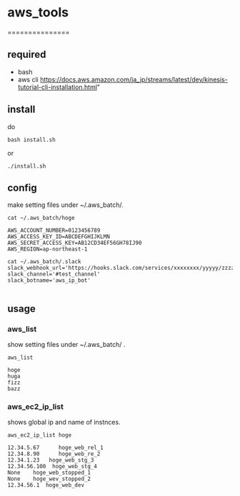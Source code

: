 # aws_tools
===============
## required
* bash
* aws cli https://docs.aws.amazon.com/ja_jp/streams/latest/dev/kinesis-tutorial-cli-installation.html"

## install
do

```
bash install.sh
```

or

```
./install.sh
```

## config

make setting files under ~/.aws_batch/.

```example:
cat ~/.aws_batch/hoge

AWS_ACCOUNT_NUMBER=0123456789
AWS_ACCESS_KEY_ID=ABCDEFGHIJKLMN
AWS_SECRET_ACCESS_KEY=AB12CD34EF56GH78IJ90
AWS_REGION=ap-northeast-1

cat ~/.aws_batch/.slack 
slack_webhook_url='https://hooks.slack.com/services/xxxxxxxx/yyyyy/zzzzzzzz'
slack_channel='#test_channel'
slack_botname='aws_ip_bot'


```

## usage

### aws_list

show setting files under ~/.aws_batch/ .

```bash:aws_list
aws_list

hoge
huga
fizz
bazz
```


### aws_ec2_ip_list <setting fielname>

shows global ip and name of instnces.

```bash:aws_ec2_ip_list
aws_ec2_ip_list hoge

12.34.5.67      hoge_web_rel_1
12.34.8.90      hoge_web_re_2
12.34.1.23   hoge_web_stg_3
12.34.56.100  hoge_web_stg_4
None    hoge_web_stopped_1
None    hoge_wev_stopped_2
12.34.56.1  hoge_web_dev
```

